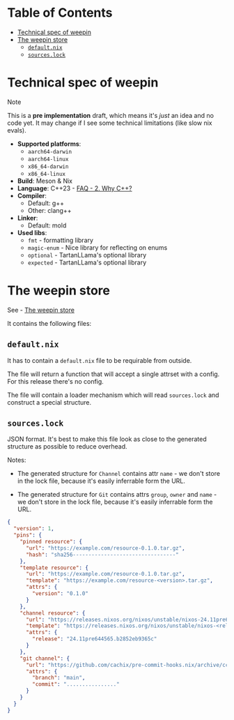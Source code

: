 # Table of Contents

<!-- vim-markdown-toc GFM -->

* [Technical spec of weepin](#technical-spec-of-weepin)
* [The weepin store](#the-weepin-store)
  * [`default.nix`](#defaultnix)
  * [`sources.lock`](#sourceslock)

<!-- vim-markdown-toc -->

# Technical spec of weepin

> [!NOTE]
> This is a **pre implementation** draft, which means it's *just* an idea and no code yet.
> It may change if I see some technical limitations (like slow nix evals).

- **Supported platforms**:
  - `aarch64-darwin`
  - `aarch64-linux`
  - `x86_64-darwin`
  - `x86_64-linux`
- **Build**: Meson & Nix
- **Language**: C++23 - [FAQ - 2. Why C++?](../../faq.md#2-why-c)
- **Compiler**:
  - Default: g++
  - Other: clang++
- **Linker**:
  - Default: mold
- **Used libs**:
  - `fmt` - formatting library
  - `magic-enum` - Nice library for reflecting on enums
  - `optional` - TartanLLama's optional library
  - `expected` - TartanLLama's optional library

# The weepin store

See - [The weepin store](./functional.md#the-weepin-store)

It contains the following files:

## `default.nix`

It has to contain a `default.nix` file to be requirable from outside.

The file will return a function that will accept a single attrset with a config.  
For this release there's no config.

The file will contain a loader mechanism which will read `sources.lock` and construct a special structure.

## `sources.lock`

<!-- TODO: Fill this out -->

JSON format.
It's best to make this file look as close to the generated structure as possible to reduce
overhead.

Notes:
- The generated structure for `Channel` contains attr `name` - we don't store in the lock file,
  because it's easily inferrable form the URL.

- The generated structure for `Git` contains attrs `group`, `owner` and `name` - we don't store in the lock file,
  because it's easily inferrable form the URL.
  <!-- TODO: Think about branches, commits and tags here -->
  <!-- TODO: Benchmark loading perf for large files, with locked attrs and with inferred ones -->

```json
{
  "version": 1,
  "pins": {
    "pinned resource": {
      "url": "https://example.com/resource-0.1.0.tar.gz",
      "hash": "sha256---------------------------------"
    },
    "template resource": {
      "url": "https://example.com/resource-0.1.0.tar.gz",
      "template": "https://example.com/resource-<version>.tar.gz",
      "attrs": {
        "version": "0.1.0"
      }
    },
    "channel resource": {
      "url": "https://releases.nixos.org/nixos/unstable/nixos-24.11pre644565.b2852eb9365c/nixexprs.tar.xz",
      "template": "https://releases.nixos.org/nixos/unstable/nixos-<release>/nixexprs.tar.xz",
      "attrs": {
        "release": "24.11pre644565.b2852eb9365c"
      }
    },
    "git channel": {
      "url": "https://github.com/cachix/pre-commit-hooks.nix/archive/cc4d466cb1254af050ff7bdf47f6d404a7c646d1.tar.gz",
      "attrs": {
        "branch": "main",
        "commit": "................"
      }
    }
  }
}
```
